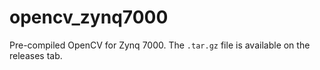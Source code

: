 # opencv_zynq7000
Pre-compiled OpenCV for Zynq 7000. The `.tar.gz` file is available on the releases tab.
